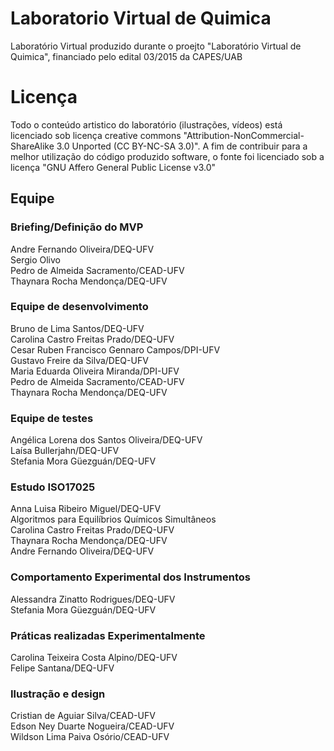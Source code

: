 # Laboratorio Virtual de Quimica

Laboratório Virtual produzido durante o proejto "Laboratório Virtual de Quimica", financiado pelo edital 03/2015 da CAPES/UAB

# Licença
Todo o conteúdo artistico do laboratório (ilustrações, vídeos) está licenciado sob licença creative commons "Attribution-NonCommercial-ShareAlike 3.0 Unported (CC BY-NC-SA 3.0)". A fim de contribuir para a melhor utilização do código produzido software, o fonte foi licenciado sob a licença "GNU Affero General Public License v3.0"

## Equipe
### Briefing/Definição do MVP
Andre Fernando Oliveira/DEQ-UFV  
Sergio Olivo  
Pedro de Almeida Sacramento/CEAD-UFV  
Thaynara Rocha Mendonça/DEQ-UFV  

### Equipe de desenvolvimento
Bruno de Lima Santos/DEQ-UFV  
Carolina Castro Freitas Prado/DEQ-UFV  
Cesar Ruben Francisco Gennaro Campos/DPI-UFV  
Gustavo Freire da Silva/DEQ-UFV  
Maria Eduarda Oliveira Miranda/DPI-UFV  
Pedro de Almeida Sacramento/CEAD-UFV  
Thaynara Rocha Mendonça/DEQ-UFV  

### Equipe de testes
Angélica Lorena dos Santos Oliveira/DEQ-UFV  
Laísa Bullerjahn/DEQ-UFV  
Stefania Mora Güezguán/DEQ-UFV  

### Estudo ISO17025
Anna Luisa Ribeiro Miguel/DEQ-UFV  
Algoritmos para Equilíbrios Químicos Simultâneos  
Carolina Castro Freitas Prado/DEQ-UFV  
Thaynara Rocha Mendonça/DEQ-UFV  
Andre Fernando Oliveira/DEQ-UFV  

### Comportamento Experimental dos Instrumentos
Alessandra Zinatto Rodrigues/DEQ-UFV  
Stefania Mora Güezguán/DEQ-UFV  

### Práticas realizadas Experimentalmente
Carolina Teixeira Costa Alpino/DEQ-UFV  
Felipe Santana/DEQ-UFV  

### Ilustração e design
Cristian de Aguiar Silva/CEAD-UFV  
Edson Ney Duarte Nogueira/CEAD-UFV  
Wildson Lima Paiva Osório/CEAD-UFV  
